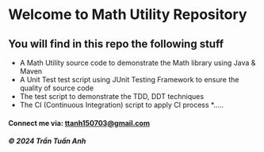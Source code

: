 # Welcome to Math Utility Repository

## You will find in this repo the following stuff

* A Math Utility source code to demonstrate the Math
library using Java & Maven
* A Unit Test test script using JUnit Testing Framework
to ensure the quality of source code
* The test script to demonstrate the TDD, DDT techniques
* The CI (Continuous Integration) script to apply CI process
*.....

#### Connect me via: ttanh150703@gmail.com

##### &#169; 2024 Trần Tuấn Anh